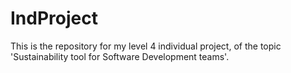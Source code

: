 # IndProject
This is the repository for my level 4 individual project, of the topic 'Sustainability tool for Software Development teams'.
